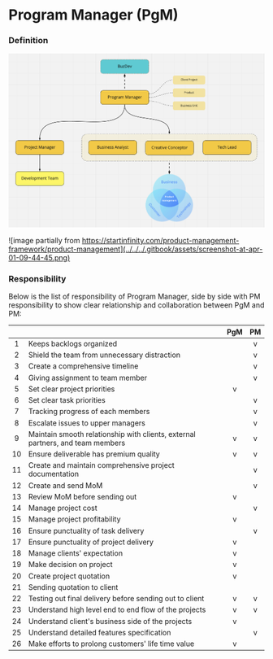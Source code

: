 # Program Manager (PgM)

### Definition&#x20;

![](../../../.gitbook/assets/screenshot-at-apr-01-09-45-09.png)

![image partially from https://startinfinity.com/product-management-framework/product-management](../../../.gitbook/assets/screenshot-at-apr-01-09-44-45.png)

### Responsibility

Below is the list of responsibility of Program Manager, side by side with PM responsibility to show clear relationship and collaboration between PgM and PM:

|     |                                                                                | PgM |  PM |
| :-: | ------------------------------------------------------------------------------ | :-: | :-: |
|  1  | Keeps backlogs organized                                                       |     |  v  |
|  2  | Shield the team from unnecessary distraction                                   |     |  v  |
|  3  | Create a comprehensive timeline                                                |     |  v  |
|  4  | Giving assignment to team member                                               |     |  v  |
|  5  | Set clear project priorities                                                   |  v  |     |
|  6  | Set clear task priorities                                                      |     |  v  |
|  7  | Tracking progress of each members                                              |     |  v  |
|  8  | Escalate issues to upper managers                                              |     |  v  |
|  9  | Maintain smooth relationship with clients, external partners, and team members |  v  |  v  |
|  10 | Ensure deliverable has premium quality                                         |  v  |  v  |
|  11 | Create and maintain comprehensive project documentation                        |     |  v  |
|  12 | Create and send MoM                                                            |     |  v  |
|  13 | Review MoM before sending out                                                  |  v  |     |
|  14 | Manage project cost                                                            |     |  v  |
|  15 | Manage project profitability                                                   |  v  |     |
|  16 | Ensure punctuality of task delivery                                            |     |  v  |
|  17 | Ensure punctuality of project delivery                                         |  v  |     |
|  18 | Manage clients' expectation                                                    |  v  |     |
|  19 | Make decision on project                                                       |  v  |     |
|  20 | Create project quotation                                                       |  v  |     |
|  21 | Sending quotation to client                                                    |     |     |
|  22 | Testing out final delivery before sending out to client                        |  v  |  v  |
|  23 | Understand high level end to end flow of the projects                          |  v  |  v  |
|  24 | Understand client's business side of the projects                              |  v  |     |
|  25 | Understand detailed features specification                                     |     |  v  |
|  26 | Make efforts to prolong customers' life time value                             |  v  |     |

